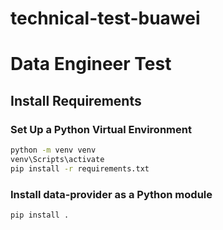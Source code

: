 # technical-test-buawei
# Data Engineer Test
## Install Requirements
### Set Up a Python Virtual Environment
```bash
python -m venv venv
venv\Scripts\activate
pip install -r requirements.txt
```
### Install data-provider as a Python module
```bash
pip install .
```

